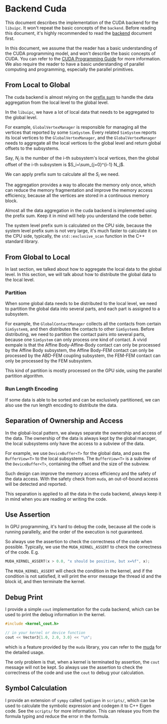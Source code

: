 # Backend Cuda

This document describes the implementation of the CUDA backend for the `libuipc`. It won't repeat the basic concepts of the `backend`. Before reading this document, it's highly recommended to read the [backend](../backend.md) document first.

In this document, we assume that the reader has a basic understanding of the CUDA programming model, and won't describe the basic concepts of CUDA. You can refer to the [CUDA Programming Guide](https://docs.nvidia.com/cuda/cuda-c-programming-guide/index.html) for more information. We also require the reader to have a basic understanding of parallel computing and programming, especially the parallel primitives.

## From Local to Global

The cuda backend is almost relying on the [prefix sum](https://en.wikipedia.org/wiki/Prefix_sum) to handle the data aggregation from the local level to the global level.

In the `libuipc`, we have a lot of local data that needs to be aggregated to the global level. 

For example, `GlobalVertexManager` is responsible for managing all the vertices that reported by some `SimSystem`. Every related `SimSystem` reports its local vertices to the `GlobalVertexManager`, and the `GlobalVertexManager` needs to aggregate all the local vertices to the global level and return global offsets to the subsystems.

Say, $N_i$ is the number of the i-th subsystem's local vertices, then the global offset of the i-th subsystem is $S_i=\sum_{j=0}^{i-1} N_j$.

We can apply prefix sum to calculate all the $S_i$ we need.

The aggregation provides a way to allocate the memory only once, which can reduce the memory fragmentation and improve the memory access efficiency, because all the vertices are stored in a continuous memory block.

Almost all the data aggregation in the cuda backend is implemented using the prefix sum. Keep it in mind will help you understand the code better.

The system level prefix sum is calculated on the CPU side, because the system level prefix sum is not very large, it's much faster to calculate it on the CPU side, typically, the `std::exclusive_scan` function in the C++ standard library.

## From Global to Local

In last section, we talked about how to aggregate the local data to the global level. In this section, we will talk about how to distribute the global data to the local level.

### Partition

When some global data needs to be distributed to the local level, we need to partition the global data into several parts, and each part is assigned to a subsystem.

For example, the `GlobalContactManager` collects all the contacts from certain `SimSystem`s, and then distributes the contacts to other `SimSystem`s. Before distributing, we need to partition the contact pairs into several parts, because one `SimSystem` can only process one kind of contact. A vivid exmpale is that the Affine Body-Affine-Body contact can only be processed by the Affine Body subsystem, the Affine Body-FEM contact can only be processed by the ABD-FEM coupling subsystem, the FEM-FEM contact can only be processed by the FEM subsystem. 

This kind of partition is mostly processed on the GPU side, using the parallel partition algorithm.

### Run Length Encoding

If some data is able to be sorted and can be exclusively partitioned, we can also use the run length encoding to distribute the data.

## Separation of Ownership and Access

In the global-local pattern, we always separate the ownership and access of the data. The ownership of the data is always kept by the global manager, the local subsystems only have the access to a subview of the data.

For example, we use `DeviceBuffer<T>` for the global data, and pass the `BufferView<T>` to the local subsystems. The `BufferView<T>` is a subview of the `DeviceBuffer<T>`, containing the offset and the size of the subview.

Such design can improve the memory access efficiency and the safety of the data access. With the safety check from `muda`, an out-of-bound access will be detected and reported.

This separation is applied to all the data in the cuda backend, always keep it in mind when you are reading or writing the code.

## Use Assertion

In GPU programming, it's hard to debug the code, because all the code is running parallelly, and the order of the execution is not guaranteed. 

So always use the assertion to check the correctness of the code when possible. Typically, we use the `MUDA_KERNEL_ASSERT` to check the correctness of the code. E.g.

```cpp
MUDA_KERNEL_ASSERT(x > 0.0, "x should be positive, but x=%f", x);
```

The `MUDA_KERNEL_ASSERT` will check the condition in the kernel, and if the condition is not satisfied, it will print the error message the thread id and the block id, and then terminate the kernel.

## Debug Print

I provide a simple `cout` implementation for the cuda backend, which can be used to print the debug information in the kernel.

```cpp
#include <kernel_cout.h>

// in your kernel or device function
cout << Vector3{1.0, 2.0, 3.0} << "\n";
```

which is a feature provided by the `muda` library, you can refer to the [muda](https://mugdxy.github.io/muda-doc/) for the detailed usage.

The only problem is that, when a kernel is terminated by assertion, the `cout` message will not be kept. So always use the assertion to check the correctness of the code and use the `cout` to debug your calculation.

## Symbol Calculation

I provide an extension of `sympy` called `SymEigen` in `scripts/`, which can be used to calculate the symbolic expression and codegen it to C++ Eigen code. See the `scripts/` for more information. This can release you from the formula typing and reduce the error in the formula.